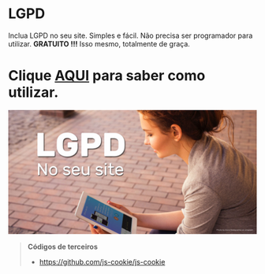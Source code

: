 # LGPD
Inclua LGPD no seu site. Simples e fácil. Não precisa ser programador para utilizar.
**GRATUITO !!!** Isso mesmo, totalmente de graça.

# Clique [AQUI](https://lgpd.ml) para saber como utilizar.

<img src="assets/images/lgpd-capa-github.jpg" alt="Inclua LGPD no seu site de graça">

>**Códigos de terceiros**
>- https://github.com/js-cookie/js-cookie